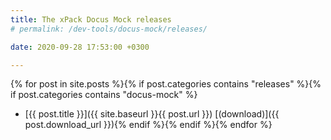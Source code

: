 ```yaml
---
title: The xPack Docus Mock releases
# permalink: /dev-tools/docus-mock/releases/

date: 2020-09-28 17:53:00 +0300

---
```


{% for post in site.posts %}{% if post.categories contains "releases" %}{% if post.categories contains "docus-mock" %}
* [{{ post.title }}]({{ site.baseurl }}{{ post.url }}) [(download)]({{ post.download_url }}){% endif %}{% endif %}{% endfor %}
